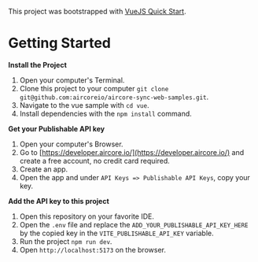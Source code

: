This project was bootstrapped with [VueJS Quick Start](https://vuejs.org/guide/quick-start.html#quick-start).

# Getting Started

**Install the Project**
1. Open your computer's Terminal.
2. Clone this project to your computer `git clone git@github.com:aircoreio/aircore-sync-web-samples.git`.
3. Navigate to the vue sample with `cd vue`.
4. Install dependencies with the `npm install` command.

**Get your Publishable API key**
1. Open your computer's Browser.
2. Go to [https://developer.aircore.io/](https://developer.aircore.io/) and create a free account, no credit card required.
3. Create an app.
4. Open the app and under `API Keys => Publishable API Keys`, copy your key.

**Add the API key to this project**
1. Open this repository on your favorite IDE.
2. Open the `.env` file and replace the `ADD_YOUR_PUBLISHABLE_API_KEY_HERE` by the copied key in the `VITE_PUBLISHABLE_API_KEY` variable.
3. Run the project `npm run dev`.
4. Open `http://localhost:5173` on the browser.
